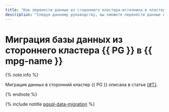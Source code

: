 ```yaml
---
title: "Как перенести данные из стороннего кластера-источника в кластер-приемник"
description: "Следуя данному руководству, вы сможете перенести данные из стороннего кластера-источника в кластер-приемник."
---
```


# Миграция базы данных из стороннего кластера {{ PG }} в {{ mpg-name }}

{% note info %}

Миграция данных в сторонний кластер {{ PG }} описана в статье [{#T}](../../managed-postgresql/tutorials/outbound-replication.md).

{% endnote %}

{% include notitle [pgsql-data-migration](../../_tutorials/dataplatform/postgresql-data-migration.md) %}
